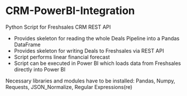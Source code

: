 # CRM-PowerBI-Integration
Python Script for Freshsales CRM REST API

- Provides skeleton for reading the whole Deals Pipeline into a Pandas DataFrame
- Provides skeleton for writing Deals to Freshsales via REST API
- Script performs linear financial forecast
- Script can be executed in Power BI which loads data from Freshsales directly into Power BI

Necessary libraries and modules have to be installed: Pandas, Numpy, Requests, JSON_Normalize, Regular Expressions(re)

